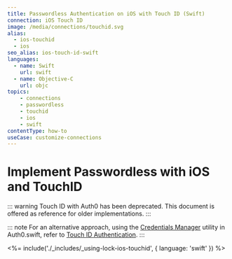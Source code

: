 ```yaml
---
title: Passwordless Authentication on iOS with Touch ID (Swift)
connection: iOS Touch ID
image: /media/connections/touchid.svg
alias:
  - ios-touchid
  - ios
seo_alias: ios-touch-id-swift
languages:
  - name: Swift
    url: swift
  - name: Objective-C
    url: objc
topics:
    - connections
    - passwordless
    - touchid
    - ios
    - swift
contentType: how-to
useCase: customize-connections
---
```

# Implement Passwordless with iOS and TouchID

<!-- markdownlint-disable -->

::: warning
Touch ID with Auth0 has been deprecated. This document is offered as reference for older implementations.
:::

::: note
For an alternative approach, using the [Credentials Manager](https://github.com/auth0/Auth0.swift/blob/master/Auth0/CredentialsManager.swift) utility in Auth0.swift, refer to [Touch ID Authentication](/libraries/auth0-swift/touchid-authentication).
:::

<%= include('./_includes/_using-lock-ios-touchid', { language: 'swift' }) %>
